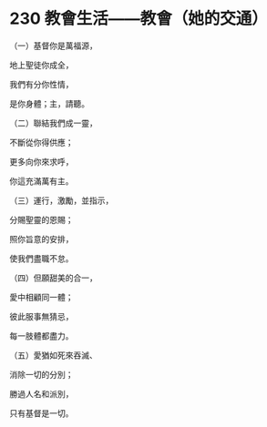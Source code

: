 # 230 教會生活——教會（她的交通）

（一）基督你是萬福源，

地上聖徒你成全，

我們有分你性情，

是你身體；主，請聽。

（二）聯結我們成一靈，

不斷從你得供應；

更多向你來求呼，

你這充滿萬有主。

（三）運行，激勵，並指示，

分賜聖靈的恩賜；

照你旨意的安排，

使我們盡職不怠。

（四）但願甜美的合一，

愛中相顧同一體；

彼此服事無猜忌，

每一肢體都盡力。

（五）愛猶如死來吞滅、

消除一切的分別；

勝過人名和派別，

只有基督是一切。

